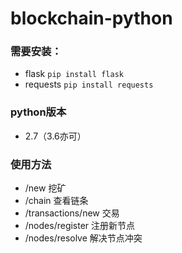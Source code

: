 # blockchain-python

### 需要安装：
* flask
`pip install flask`
* requests
`pip install requests`

### python版本
* 2.7（3.6亦可）

### 使用方法
* /new 挖矿
* /chain 查看链条
* /transactions/new 交易
* /nodes/register 注册新节点
* /nodes/resolve 解决节点冲突